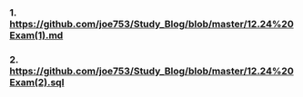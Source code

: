  ### 1. https://github.com/joe753/Study_Blog/blob/master/12.24%20Exam(1).md
 
 
 ### 2. https://github.com/joe753/Study_Blog/blob/master/12.24%20Exam(2).sql
